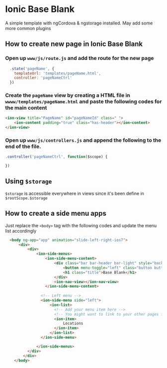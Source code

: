 # Ionic Base Blank

A simple template with ngCordova & ngstorage installed. May add some more common plugins

## How to create new page in Ionic Base Blank

### Open up `www/js/route.js` and add the route for the new page

```javascript
  .state('pageName', {
    templateUrl: 'templates/pageName.html',
    controller: 'pageNameCtrl'
  })
```

### Create the `pageName` view by creating a HTML file in `wwww/templates/pageName.html` and paste the following codes for the main content

```html
<ion-view title="PageName" id="pageNameId" class=" ">
    <ion-content padding="true" class="has-header"></ion-content>
</ion-view>
```

### Open up `www/js/controllers.js` and append the following to the end of the file.

```javascript
.controller('pageNameCtrl', function($scope) {

})
```

## Using `$storage`

`$storage` is accessible everywhere in views since it's been define in `$rootScope.$storage`

## How to create a side menu apps

Just replace the `<body>` tag with the following codes and update the menu list accordingly

```html
  <body ng-app="app" animation="slide-left-right-ios7">
      <div>
          <div>
              <ion-side-menus>
                  <ion-side-menu-content>
                      <div class="bar bar-header bar-light" style="background-color: transparent !important;">
                          <button menu-toggle="left" class="button button-icon icon ion-navicon"></button>
                          <h1 class="title">Base Blank</h1>
                      </div>
                      <ion-nav-view></ion-nav-view>
                  </ion-side-menu-content>
              
                <!-- Left menu -->
                <ion-side-menu side="left">
                    <ion-list>
                      <!-- Add your menu item here -->
                      <!-- You might want to link to your other pages for each links -->
                      <ion-item>
                          Locations
                      </ion-item>
                    </ion-list>
                </ion-side-menu>

              </ion-side-menus>
          </div>
        </div>
    </body>
```
